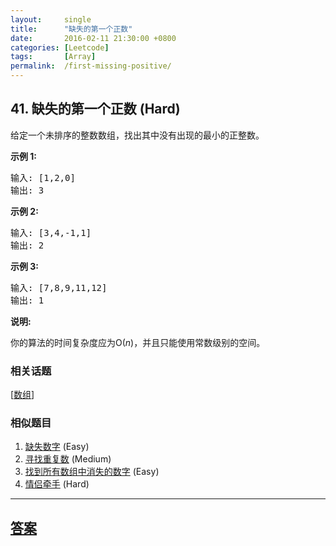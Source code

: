 ```yaml
---
layout:     single
title:      "缺失的第一个正数"
date:       2016-02-11 21:30:00 +0800
categories: [Leetcode]
tags:       [Array]
permalink:  /first-missing-positive/
---
```


## 41. 缺失的第一个正数 (Hard)

<p>给定一个未排序的整数数组，找出其中没有出现的最小的正整数。</p>

<p><strong>示例&nbsp;1:</strong></p>

<pre>输入: [1,2,0]
输出: 3
</pre>

<p><strong>示例&nbsp;2:</strong></p>

<pre>输入: [3,4,-1,1]
输出: 2
</pre>

<p><strong>示例&nbsp;3:</strong></p>

<pre>输入: [7,8,9,11,12]
输出: 1
</pre>

<p><strong>说明:</strong></p>

<p>你的算法的时间复杂度应为O(<em>n</em>)，并且只能使用常数级别的空间。</p>

### 相关话题
  [[数组](https://github.com/openset/leetcode/tree/master/tag/array/README.md)]

### 相似题目
  1. [缺失数字](/missing-number) (Easy)
  1. [寻找重复数](/find-the-duplicate-number) (Medium)
  1. [找到所有数组中消失的数字](/find-all-numbers-disappeared-in-an-array) (Easy)
  1. [情侣牵手](/couples-holding-hands) (Hard)

---

## [答案](https://github.com/openset/leetcode/tree/master/problems/first-missing-positive)
